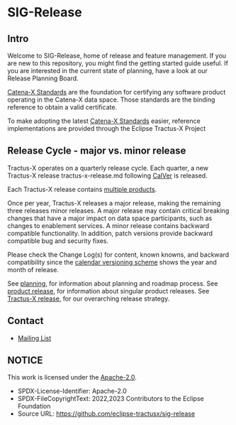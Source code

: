 # SIG-Release

## Intro

Welcome to SIG-Release, home of release and feature management. If you are new to this repository, you might find the getting started guide useful. If you are interested in the current state of planning, have a look at our Release Planning Board.

[Catena-X Standards](https://catena-x.net/de/standard-library) are the foundation for certifying any software product operating in the Catena-X data space. Those standards are the binding reference to obtain a valid certificate.

To make adopting the latest [Catena-X Standards](https://catena-x.net/de/standard-library) easier, reference implementations are provided through the Eclipse Tractus-X Project

## Release Cycle - major vs. minor release

Tractus-X operates on a quarterly release cycle. Each quarter, a new Tractus-X release tractus-x-release.md following [CalVer](https://calver.org) is released.

Each Tractus-X release contains [multiple products](product_release.md).

Once per year, Tractus-X releases a major release, making the remaining three releases minor releases. A major release may contain critical breaking changes that have a major impact on data space participants, such as changes to enablement services. A minor release contains backward compatible functionality. In addition, patch versions provide backward compatible bug and security fixes.

Please check the Change Log(s) for content, known knowns, and backward compatibility since the [calendar versioning scheme](https://calver.org) shows the year and month of release.

See [planning](./docs/planning.md), for information about planning and roadmap process.
See [product release](./docs/product_release.md), for information about singular product releases.
See [Tractus-X release](./docs/tractus-x-release.md), for our overarching release strategy.



## Contact

- [Mailing List](https://accounts.eclipse.org/mailing-list/tractusx-dev)

## NOTICE

This work is licensed under the [Apache-2.0](https://www.apache.org/licenses/LICENSE-2.0).

- SPDX-License-Identifier: Apache-2.0
- SPDX-FileCopyrightText: 2022,2023 Contributors to the Eclipse Foundation
- Source URL: https://github.com/eclipse-tractusx/sig-release
